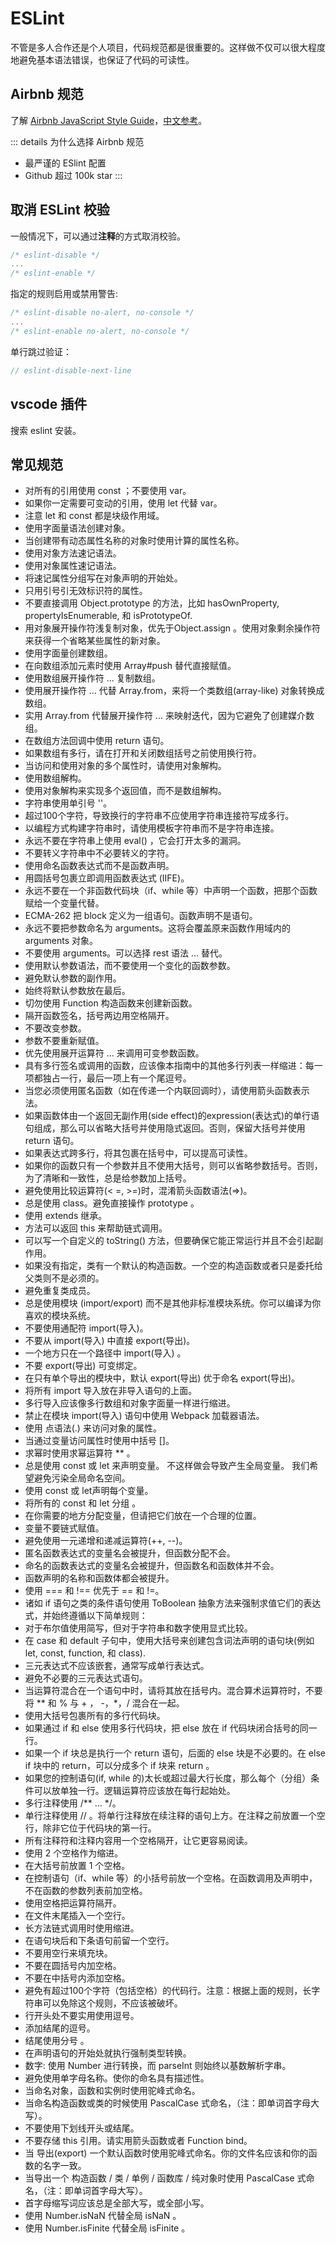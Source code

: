# ESLint

不管是多人合作还是个人项目，代码规范都是很重要的。这样做不仅可以很大程度地避免基本语法错误，也保证了代码的可读性。

## Airbnb 规范

了解 [Airbnb JavaScript Style Guide](https://github.com/airbnb/javascript)，[中文参考](https://github.com/lin-123/javascript)。

::: details 为什么选择 Airbnb 规范
- 最严谨的 ESlint 配置
- Github 超过 100k star
:::

## 取消 ESLint 校验

一般情况下，可以通过**注释**的方式取消校验。

```js
/* eslint-disable */
...
/* eslint-enable */
```

指定的规则启用或禁用警告:

```js
/* eslint-disable no-alert, no-console */
...
/* eslint-enable no-alert, no-console */
```

单行跳过验证：

```js
// eslint-disable-next-line
```

## vscode 插件

搜索 eslint 安装。

## 常见规范

- 对所有的引用使用 const ；不要使用 var。
- 如果你一定需要可变动的引用，使用 let 代替 var。
- 注意 let 和 const 都是块级作用域。
- 使用字面量语法创建对象。 
- 当创建带有动态属性名称的对象时使用计算的属性名称。
- 使用对象方法速记语法。 
- 使用对象属性速记语法。
- 将速记属性分组写在对象声明的开始处。
- 只用引号引无效标识符的属性。 
- 不要直接调用 Object.prototype 的方法，比如 hasOwnProperty, propertyIsEnumerable, 和 isPrototypeOf.
- 用对象展开操作符浅复制对象，优先于Object.assign 。使用对象剩余操作符来获得一个省略某些属性的新对象。
- 使用字面量创建数组。
- 在向数组添加元素时使用 Array#push 替代直接赋值。
- 使用数组展开操作符 ... 复制数组。
- 使用展开操作符 ... 代替 Array.from，来将一个类数组(array-like) 对象转换成数组。
- 实用 Array.from 代替展开操作符 ... 来映射迭代，因为它避免了创建媒介数组。
- 在数组方法回调中使用 return 语句。
- 如果数组有多行，请在打开和关闭数组括号之前使用换行符。
- 当访问和使用对象的多个属性时，请使用对象解构。
- 使用数组解构。 
- 使用对象解构来实现多个返回值，而不是数组解构。
- 字符串使用单引号 ''。 
- 超过100个字符，导致换行的字符串不应使用字符串连接符写成多行。
- 以编程方式构建字符串时，请使用模板字符串而不是字符串连接。
- 永远不要在字符串上使用 eval() ，它会打开太多的漏洞。 
- 不要转义字符串中不必要转义的字符。 
- 使用命名函数表达式而不是函数声明。 
- 用圆括号包裹立即调用函数表达式 (IIFE)。 
- 永远不要在一个非函数代码块（if、while 等）中声明一个函数，把那个函数赋给一个变量代替。
- ECMA-262 把 block 定义为一组语句。函数声明不是语句。
- 永远不要把参数命名为 arguments。这将会覆盖原来函数作用域内的 arguments 对象。
- 不要使用 arguments。可以选择 rest 语法 ... 替代。
- 使用默认参数语法，而不要使用一个变化的函数参数。
- 避免默认参数的副作用。
- 始终将默认参数放在最后。
- 切勿使用 Function 构造函数来创建新函数。 
- 隔开函数签名，括号两边用空格隔开。 
- 不要改变参数。 
- 参数不要重新赋值。 
- 优先使用展开运算符 ... 来调用可变参数函数。 
- 具有多行签名或调用的函数，应该像本指南中的其他多行列表一样缩进：每一项都独占一行，最后一项上有一个尾逗号。
- 当您必须使用匿名函数（如在传递一个内联回调时），请使用箭头函数表示法。 
- 如果函数体由一个返回无副作用(side effect)的expression(表达式)的单行语句组成，那么可以省略大括号并使用隐式返回。否则，保留大括号并使用 return 语句。
- 如果表达式跨多行，将其包裹在括号中，可以提高可读性。
- 如果你的函数只有一个参数并且不使用大括号，则可以省略参数括号。否则，为了清晰和一致性，总是给参数加上括号。
- 避免使用比较运算符(&lt; =, &gt;=)时，混淆箭头函数语法(=&gt;)。 
- 总是使用 class。避免直接操作 prototype 。
- 使用 extends 继承。
- 方法可以返回 this 来帮助链式调用。
- 可以写一个自定义的 toString() 方法，但要确保它能正常运行并且不会引起副作用。
- 如果没有指定，类有一个默认的构造函数。一个空的构造函数或者只是委托给父类则不是必须的。 
- 避免重复类成员。 
- 总是使用模块 (import/export) 而不是其他非标准模块系统。你可以编译为你喜欢的模块系统。
- 不要使用通配符 import(导入)。
- 不要从 import(导入) 中直接 export(导出)。
- 一个地方只在一个路径中 import(导入) 。
- 不要 export(导出) 可变绑定。
- 在只有单个导出的模块中，默认 export(导出) 优于命名 export(导出)。
- 将所有 import 导入放在非导入语句的上面。
- 多行导入应该像多行数组和对象字面量一样进行缩进。
- 禁止在模块 import(导入) 语句中使用 Webpack 加载器语法。
- 使用 点语法(.) 来访问对象的属性。 
- 当通过变量访问属性时使用中括号 []。
- 求幂时使用求幂运算符 ** 。
- 总是使用 const 或 let 来声明变量。 不这样做会导致产生全局变量。 我们希望避免污染全局命名空间。 
- 使用 const 或 let声明每个变量。 
- 将所有的 const 和 let 分组 。
- 在你需要的地方分配变量，但请把它们放在一个合理的位置。
- 变量不要链式赋值。
- 避免使用一元递增和递减运算符(++, --)。
- 匿名函数表达式的变量名会被提升，但函数分配不会。
- 命名的函数表达式的变量名会被提升，但函数名和函数体并不会。
- 函数声明的名称和函数体都会被提升。
- 使用 === 和 !== 优先于 == 和 !=。 
- 诸如 if 语句之类的条件语句使用 ToBoolean 抽象方法来强制求值它们的表达式，并始终遵循以下简单规则：
- 对于布尔值使用简写，但对于字符串和数字使用显式比较。
- 在 case 和 default 子句中，使用大括号来创建包含词法声明的语句块(例如 let, const, function, 和 class). 
- 三元表达式不应该嵌套，通常写成单行表达式。 
- 避免不必要的三元表达式语句。 
- 当运算符混合在一个语句中时，请将其放在括号内。混合算术运算符时，不要将 ** 和 % 与 + ， -，*，/ 混合在一起。
- 使用大括号包裹所有的多行代码块。 
- 如果通过 if 和 else 使用多行代码块，把 else 放在 if 代码块闭合括号的同一行。
- 如果一个 if 块总是执行一个 return 语句，后面的 else 块是不必要的。在 else if 块中的 return，可以分成多个 if 块来 return 。
- 如果您的控制语句(if, while 的)太长或超过最大行长度，那么每个（分组）条件可以放单独一行。逻辑运算符应该放在每行起始处。
- 多行注释使用 /** ... */。
- 单行注释使用 // 。将单行注释放在续注释的语句上方。在注释之前放置一个空行，除非它位于代码块的第一行。
- 所有注释符和注释内容用一个空格隔开，让它更容易阅读。 
- 使用 2 个空格作为缩进。 
- 在大括号前放置 1 个空格。
- 在控制语句（if、while 等）的小括号前放一个空格。在函数调用及声明中，不在函数的参数列表前加空格。 
- 使用空格把运算符隔开。 
- 在文件末尾插入一个空行。 
- 长方法链式调用时使用缩进。
- 在语句块后和下条语句前留一个空行。
- 不要用空行来填充块。 
- 不要在圆括号内加空格。 
- 不要在中括号内添加空格。 
- 避免有超过100个字符（包括空格）的代码行。注意：根据上面的规则，长字符串可以免除这个规则，不应该被破坏。
- 行开头处不要实用使用逗号。 
- 添加结尾的逗号。 
- 结尾使用分号 。
- 在声明语句的开始处就执行强制类型转换。
- 数字: 使用 Number 进行转换，而 parseInt 则始终以基数解析字串。 
- 避免使用单字母名称。使你的命名具有描述性。 
- 当命名对象，函数和实例时使用驼峰式命名。 
- 当命名构造函数或类的时候使用 PascalCase 式命名，（注：即单词首字母大写）。 
- 不要使用下划线开头或结尾。 
- 不要存储 this 引用。请实用箭头函数或者 Function bind。
- 当 导出(export) 一个默认函数时使用驼峰式命名。你的文件名应该和你的函数的名字一致。
- 当导出一个 构造函数 / 类 / 单例 / 函数库 / 纯对象时使用 PascalCase 式命名，（注：即单词首字母大写）。
- 首字母缩写词应该总是全部大写，或全部小写。
- 使用 Number.isNaN 代替全局 isNaN 。
- 使用 Number.isFinite 代替全局 isFinite 。